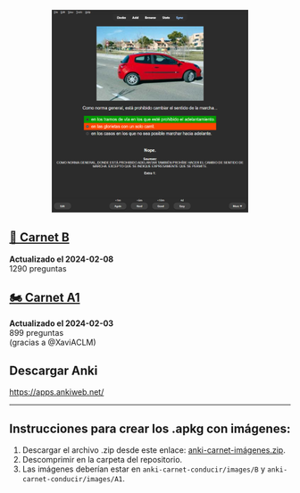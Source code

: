 
<div align="center">
  <p float="left">
    <img src="preview.png" width="70%" height="70%">
  </p>
</div>

## [🚗 Carnet B](https://github.com/donmerendolo/anki-carnet-conducir/releases/latest/download/Carnet.B.apkg)
**Actualizado el 2024-02-08**<br>
1290 preguntas<br>

## [🏍️ Carnet A1](https://github.com/donmerendolo/anki-carnet-conducir/releases/latest/download/Carnet.A1.apkg)
**Actualizado el 2024-02-03**<br>
899 preguntas<br>
(gracias a @XaviACLM)<br>

## Descargar Anki
https://apps.ankiweb.net/<br>

---

## Instrucciones para crear los .apkg con imágenes:
1. Descargar el archivo .zip desde este enlace: [anki-carnet-imágenes.zip](https://drive.proton.me/urls/WNKSENJ8QW#SK2bZ6PbkNtN).<br>
2. Descomprimir en la carpeta del repositorio.<br>
3. Las imágenes deberían estar en `anki-carnet-conducir/images/B` y `anki-carnet-conducir/images/A1`.<br>
